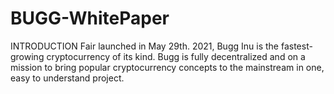 # BUGG-WhitePaper

INTRODUCTION
Fair launched in May 29th. 2021, 
Bugg Inu is the fastest-growing 
cryptocurrency of its kind. Bugg is 
fully decentralized and on a mission 
to bring popular cryptocurrency 
concepts to the mainstream in one, 
easy to understand project.
